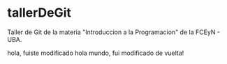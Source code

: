 # tallerDeGit

Taller de Git de la materia "Introduccion a la Programacion" de la FCEyN - UBA.

hola, fuiste modificado
hola mundo, fui modificado de vuelta!